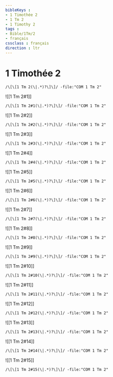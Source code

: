 ```yaml
---
bibleKeys : 
- 1 Timothée 2
- 1 Tm 2
- 1 Timothy 2
tags : 
- Bible/1Tm/2
- français
cssclass : français
direction : ltr
---
```


# 1 Timothée 2

```query
/\[\[1 Tm 2(\|.*)?\]\]/ -file:"COM 1 Tm 2"
```



![[1 Tm 2#1]]

```query
/\[\[1 Tm 2#1(\|.*)?\]\]/ -file:"COM 1 Tm 2"
```

![[1 Tm 2#2]]

```query
/\[\[1 Tm 2#2(\|.*)?\]\]/ -file:"COM 1 Tm 2"
```

![[1 Tm 2#3]]

```query
/\[\[1 Tm 2#3(\|.*)?\]\]/ -file:"COM 1 Tm 2"
```

![[1 Tm 2#4]]

```query
/\[\[1 Tm 2#4(\|.*)?\]\]/ -file:"COM 1 Tm 2"
```

![[1 Tm 2#5]]

```query
/\[\[1 Tm 2#5(\|.*)?\]\]/ -file:"COM 1 Tm 2"
```

![[1 Tm 2#6]]

```query
/\[\[1 Tm 2#6(\|.*)?\]\]/ -file:"COM 1 Tm 2"
```

![[1 Tm 2#7]]

```query
/\[\[1 Tm 2#7(\|.*)?\]\]/ -file:"COM 1 Tm 2"
```

![[1 Tm 2#8]]

```query
/\[\[1 Tm 2#8(\|.*)?\]\]/ -file:"COM 1 Tm 2"
```

![[1 Tm 2#9]]

```query
/\[\[1 Tm 2#9(\|.*)?\]\]/ -file:"COM 1 Tm 2"
```

![[1 Tm 2#10]]

```query
/\[\[1 Tm 2#10(\|.*)?\]\]/ -file:"COM 1 Tm 2"
```

![[1 Tm 2#11]]

```query
/\[\[1 Tm 2#11(\|.*)?\]\]/ -file:"COM 1 Tm 2"
```

![[1 Tm 2#12]]

```query
/\[\[1 Tm 2#12(\|.*)?\]\]/ -file:"COM 1 Tm 2"
```

![[1 Tm 2#13]]

```query
/\[\[1 Tm 2#13(\|.*)?\]\]/ -file:"COM 1 Tm 2"
```

![[1 Tm 2#14]]

```query
/\[\[1 Tm 2#14(\|.*)?\]\]/ -file:"COM 1 Tm 2"
```

![[1 Tm 2#15]]

```query
/\[\[1 Tm 2#15(\|.*)?\]\]/ -file:"COM 1 Tm 2"
```

